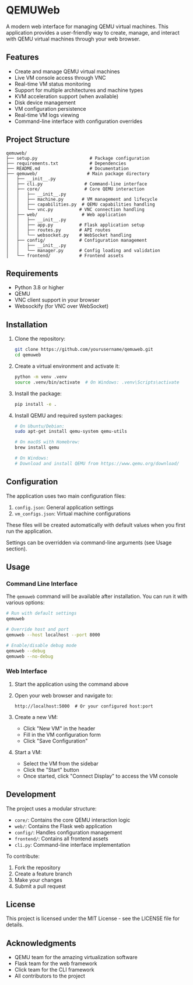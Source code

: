 # QEMUWeb

A modern web interface for managing QEMU virtual machines. This application provides a user-friendly way to create, manage, and interact with QEMU virtual machines through your web browser.

## Features

- Create and manage QEMU virtual machines
- Live VM console access through VNC
- Real-time VM status monitoring
- Support for multiple architectures and machine types
- KVM acceleration support (when available)
- Disk device management
- VM configuration persistence
- Real-time VM logs viewing
- Command-line interface with configuration overrides

## Project Structure

```
qemuweb/
├── setup.py                    # Package configuration
├── requirements.txt            # Dependencies
├── README.md                   # Documentation
├── qemuweb/                   # Main package directory
│   ├── __init__.py
│   ├── cli.py                # Command-line interface
│   ├── core/                 # Core QEMU interaction
│   │   ├── __init__.py
│   │   ├── machine.py       # VM management and lifecycle
│   │   ├── capabilities.py  # QEMU capabilities handling
│   │   └── vnc.py          # VNC connection handling
│   ├── web/                 # Web application
│   │   ├── __init__.py
│   │   ├── app.py          # Flask application setup
│   │   ├── routes.py       # API routes
│   │   └── websocket.py    # WebSocket handling
│   ├── config/             # Configuration management
│   │   ├── __init__.py
│   │   └── manager.py      # Config loading and validation
│   └── frontend/           # Frontend assets
```

## Requirements

- Python 3.8 or higher
- QEMU
- VNC client support in your browser
- Websockify (for VNC over WebSocket)

## Installation

1. Clone the repository:
   ```bash
   git clone https://github.com/yourusername/qemuweb.git
   cd qemuweb
   ```

2. Create a virtual environment and activate it:
   ```bash
   python -m venv .venv
   source .venv/bin/activate  # On Windows: .venv\Scripts\activate
   ```

3. Install the package:
   ```bash
   pip install -e .
   ```

4. Install QEMU and required system packages:
   ```bash
   # On Ubuntu/Debian:
   sudo apt-get install qemu-system qemu-utils

   # On macOS with Homebrew:
   brew install qemu

   # On Windows:
   # Download and install QEMU from https://www.qemu.org/download/
   ```

## Configuration

The application uses two main configuration files:

1. `config.json`: General application settings
2. `vm_configs.json`: Virtual machine configurations

These files will be created automatically with default values when you first run the application.

Settings can be overridden via command-line arguments (see Usage section).

## Usage

### Command Line Interface

The `qemuweb` command will be available after installation. You can run it with various options:

```bash
# Run with default settings
qemuweb

# Override host and port
qemuweb --host localhost --port 8000

# Enable/disable debug mode
qemuweb --debug
qemuweb --no-debug
```

### Web Interface

1. Start the application using the command above

2. Open your web browser and navigate to:
   ```
   http://localhost:5000  # Or your configured host:port
   ```

3. Create a new VM:
   - Click "New VM" in the header
   - Fill in the VM configuration form
   - Click "Save Configuration"

4. Start a VM:
   - Select the VM from the sidebar
   - Click the "Start" button
   - Once started, click "Connect Display" to access the VM console

## Development

The project uses a modular structure:

- `core/`: Contains the core QEMU interaction logic
- `web/`: Contains the Flask web application
- `config/`: Handles configuration management
- `frontend/`: Contains all frontend assets
- `cli.py`: Command-line interface implementation

To contribute:

1. Fork the repository
2. Create a feature branch
3. Make your changes
4. Submit a pull request

## License

This project is licensed under the MIT License - see the LICENSE file for details.

## Acknowledgments

- QEMU team for the amazing virtualization software
- Flask team for the web framework
- Click team for the CLI framework
- All contributors to the project
  